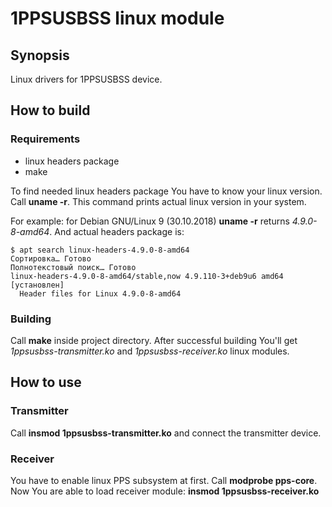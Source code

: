 # 1PPSUSBSS linux module
## Synopsis

Linux drivers for 1PPSUSBSS device.

## How to build
### Requirements

- linux headers package
- make

To find needed linux headers package You have to know your linux version.
Call **uname -r**. This command prints actual linux version in your system.

For example: for Debian GNU/Linux 9 (30.10.2018) **uname -r** returns *4.9.0-8-amd64*.
And actual headers package is:

```
$ apt search linux-headers-4.9.0-8-amd64
Сортировка… Готово
Полнотекстовый поиск… Готово
linux-headers-4.9.0-8-amd64/stable,now 4.9.110-3+deb9u6 amd64 [установлен]
  Header files for Linux 4.9.0-8-amd64
```

### Building

Call **make** inside project directory. After successful building You'll get
*1ppsusbss-transmitter.ko* and *1ppsusbss-receiver.ko* linux modules.

## How to use
### Transmitter

Call **insmod 1ppsusbss-transmitter.ko** and connect the transmitter device.

### Receiver

You have to enable linux PPS subsystem at first. Call **modprobe pps-core**.
Now You are able to load receiver module: **insmod 1ppsusbss-receiver.ko**
